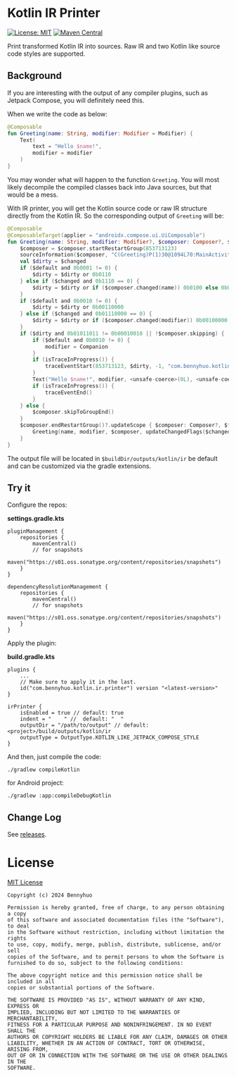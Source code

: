 # Kotlin IR Printer

[![License: MIT](https://img.shields.io/badge/License-MIT-yellow.svg)](LICENSE) [![Maven Central](https://maven-badges.herokuapp.com/maven-central/com.bennyhuo.kotlin/ir-printer-gradle-plugin/badge.svg)](https://maven-badges.herokuapp.com/maven-central/com.bennyhuo.kotlin/ir-printer-gradle-plugin)

Print transformed Kotlin IR into sources. Raw IR and two Kotlin like source code styles are supported. 

## Background

If you are interesting with the output of any compiler plugins, such as Jetpack Compose, you will definitely need this.

When we write the code as below:

```kt
@Composable
fun Greeting(name: String, modifier: Modifier = Modifier) {
    Text(
        text = "Hello $name!",
        modifier = modifier
    )
}
```

You may wonder what will happen to the  function `Greeting`. You will most likely decompile the compiled classes back into Java sources, but that would be a mess.

With IR printer, you will get the Kotlin source code or raw IR structure directly from the Kotlin IR. So the corresponding output of `Greeting` will be:

```kt
@Composable
@ComposableTarget(applier = "androidx.compose.ui.UiComposable")
fun Greeting(name: String, modifier: Modifier?, $composer: Composer?, $changed: Int, $default: Int) {
    $composer = $composer.startRestartGroup(853713123)
    sourceInformation($composer, "C(Greeting)P(1)30@1094L70:MainActivity.kt#tztr8q")
    val $dirty = $changed
    if ($default and 0b0001 != 0) {
        $dirty = $dirty or 0b0110
    } else if ($changed and 0b1110 == 0) {
        $dirty = $dirty or if ($composer.changed(name)) 0b0100 else 0b0010
    }
    if ($default and 0b0010 != 0) {
        $dirty = $dirty or 0b00110000
    } else if ($changed and 0b01110000 == 0) {
        $dirty = $dirty or if ($composer.changed(modifier)) 0b00100000 else 0b00010000
    }
    if ($dirty and 0b01011011 != 0b00010010 || !$composer.skipping) {
        if ($default and 0b0010 != 0) {
            modifier = Companion
        }
        if (isTraceInProgress()) {
            traceEventStart(853713123, $dirty, -1, "com.bennyhuo.kotlin.printer.sample.Greeting (MainActivity.kt:29)")
        }
        Text("Hello $name!", modifier, <unsafe-coerce>(0L), <unsafe-coerce>(0L), null, null, null, <unsafe-coerce>(0L), null, null, <unsafe-coerce>(0L), <unsafe-coerce>(0), false, 0, 0, null, null, $composer, 0b01110000 and $dirty, 0, 131068)
        if (isTraceInProgress()) {
            traceEventEnd()
        }
    } else {
        $composer.skipToGroupEnd()
    }
    $composer.endRestartGroup()?.updateScope { $composer: Composer?, $force: Int ->
        Greeting(name, modifier, $composer, updateChangedFlags($changed or 0b0001), $default)
    }
}
```

The output file will be located in `$buildDir/outputs/kotlin/ir` be default and can be customized via the gradle extensions. 

## Try it

Configure the repos:

**settings.gradle.kts**

```
pluginManagement {
    repositories {
        mavenCentral()
        // for snapshots
        maven("https://s01.oss.sonatype.org/content/repositories/snapshots")
    }
}

dependencyResolutionManagement {
    repositories {
        mavenCentral()
        // for snapshots
        maven("https://s01.oss.sonatype.org/content/repositories/snapshots")
    }
}
```

Apply the plugin:

**build.gradle.kts**

```
plugins {
    ...
    // Make sure to apply it in the last.
    id("com.bennyhuo.kotlin.ir.printer") version "<latest-version>"
}

irPrinter {
    isEnabled = true // default: true
    indent = "    " //  default: "  "
    outputDir = "/path/to/output" // default: <project>/build/outputs/kotlin/ir
    outputType = OutputType.KOTLIN_LIKE_JETPACK_COMPOSE_STYLE
}
```

And then, just compile the code:

```
./gradlew compileKotlin
```

for Android project:

```
./gradlew :app:compileDebugKotlin
```

## Change Log

See [releases](ttps://github.com/bennyhuo/kotlin-ir-printer/releases).

# License

[MIT License](LICENSE)

    Copyright (c) 2024 Bennyhuo

    Permission is hereby granted, free of charge, to any person obtaining a copy
    of this software and associated documentation files (the "Software"), to deal
    in the Software without restriction, including without limitation the rights
    to use, copy, modify, merge, publish, distribute, sublicense, and/or sell
    copies of the Software, and to permit persons to whom the Software is
    furnished to do so, subject to the following conditions:
    
    The above copyright notice and this permission notice shall be included in all
    copies or substantial portions of the Software.
    
    THE SOFTWARE IS PROVIDED "AS IS", WITHOUT WARRANTY OF ANY KIND, EXPRESS OR
    IMPLIED, INCLUDING BUT NOT LIMITED TO THE WARRANTIES OF MERCHANTABILITY,
    FITNESS FOR A PARTICULAR PURPOSE AND NONINFRINGEMENT. IN NO EVENT SHALL THE
    AUTHORS OR COPYRIGHT HOLDERS BE LIABLE FOR ANY CLAIM, DAMAGES OR OTHER
    LIABILITY, WHETHER IN AN ACTION OF CONTRACT, TORT OR OTHERWISE, ARISING FROM,
    OUT OF OR IN CONNECTION WITH THE SOFTWARE OR THE USE OR OTHER DEALINGS IN THE
    SOFTWARE.


